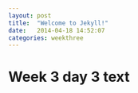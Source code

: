 ```yaml
---
layout: post
title:  "Welcome to Jekyll!"
date:   2014-04-18 14:52:07
categories: weekthree
---
```


# Week 3 day 3 text
